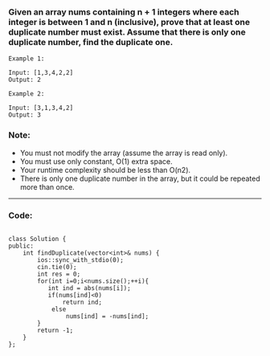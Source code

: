 ### Given an array nums containing n + 1 integers where each integer is between 1 and n (inclusive), prove that at least one duplicate number must exist. Assume that there is only one duplicate number, find the duplicate one.

```
Example 1:

Input: [1,3,4,2,2]
Output: 2
```
```
Example 2:

Input: [3,1,3,4,2]
Output: 3
```

### Note:

- You must not modify the array (assume the array is read only).
- You must use only constant, O(1) extra space.
- Your runtime complexity should be less than O(n2).
- There is only one duplicate number in the array, but it could be repeated more than once.

---

### Code:

```

class Solution {
public:
    int findDuplicate(vector<int>& nums) {
        ios::sync_with_stdio(0);
        cin.tie(0);
        int res = 0; 
        for(int i=0;i<nums.size();++i){
           int ind = abs(nums[i]);
           if(nums[ind]<0)
               return ind;
            else
                nums[ind] = -nums[ind];
        }
        return -1;
    }
};

```
